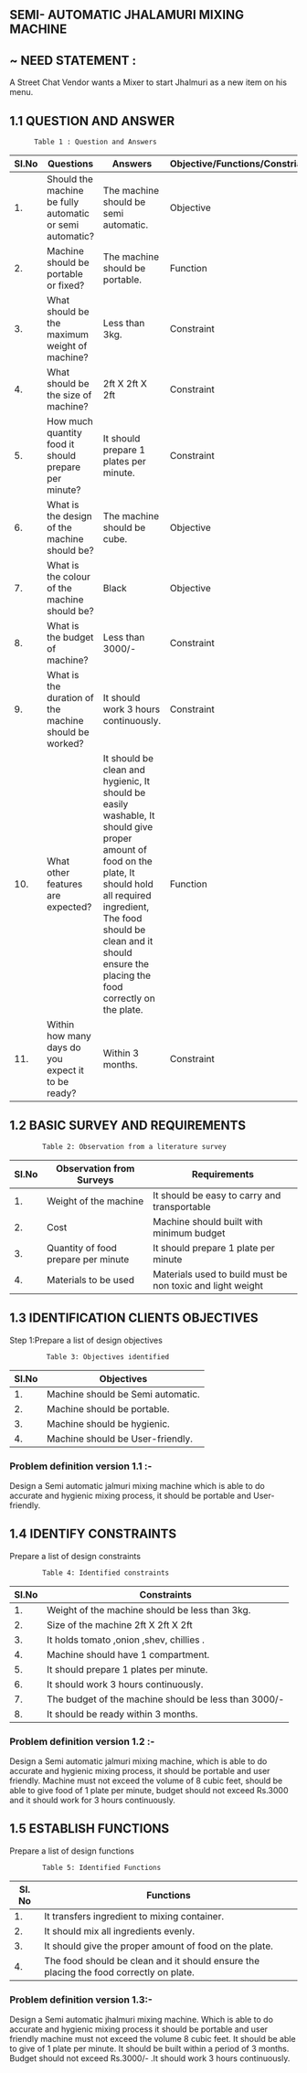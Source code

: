 ##  SEMI- AUTOMATIC JHALAMURI MIXING MACHINE
## ~ NEED STATEMENT :
 A Street Chat Vendor wants a Mixer to start Jhalmuri as a new item on his menu.

##  1.1 QUESTION AND ANSWER
          Table 1 : Question and Answers
|SI.No | Questions | Answers | Objective/Functions/Constriant |
|------|-----------|---------|--------------------------------|
| 1. |Should the machine be fully automatic or semi automatic? | The machine should be semi automatic. | Objective |
| 2. |Machine should be portable or fixed? | The machine should be portable. | Function |
| 3. |What should be the maximum weight of machine? | Less than 3kg. | Constraint |
| 4. |What should be the size of machine? | 2ft X 2ft X 2ft | Constraint |
| 5. |How much quantity food it should prepare per minute? | It should prepare 1 plates per minute. | Constraint |
| 6. |What is the design of the machine should be? | The machine should be cube. | Objective |
| 7. |What is the colour of the machine should be? | Black | Objective |
| 8. |What is the budget of machine? | Less than 3000/- | Constraint |
| 9. |What is the duration of the machine should be worked? | It should work 3 hours continuously. | Constraint |
| 10. |What other features are expected? | It should be clean and hygienic, It should be easily washable, It should give proper amount of food on the plate, It should hold all required ingredient, The food should be clean and it should ensure the placing the food correctly on the plate.  | Function |
| 11. |Within how many days do you expect it to be ready? | Within 3 months. | Constraint |
##  1.2 BASIC SURVEY AND REQUIREMENTS 
            Table 2: Observation from a literature survey 
| SI.No | Observation from Surveys | Requirements |
|-------|--------------------------|--------------|
| 1. |Weight of the machine | It should be easy to carry and transportable |
| 2. |Cost | Machine should built with minimum budget |
| 3. |Quantity of food prepare per minute | It should prepare 1 plate per minute |
| 4. |Materials to be used | Materials used to build must be non toxic and light weight |

##  1.3 IDENTIFICATION CLIENTS OBJECTIVES
   Step 1:Prepare a list of design objectives
            
             Table 3: Objectives identified

| SI.No | Objectives |
|-------|------------|
| 1. | Machine should be Semi automatic. |
| 2. | Machine should be portable. |
| 3. | Machine should be hygienic. |
| 4. | Machine should be User-friendly. |

### Problem definition version 1.1 :- 
  Design a Semi automatic jalmuri mixing machine 
  which is able to do accurate and
  hygienic mixing process, it should
  be portable and User-friendly.



## 1.4 IDENTIFY CONSTRAINTS
 Prepare a list of design constraints 

            Table 4: Identified constraints
| SI.No | Constraints |
|-------|-------------|
| 1. | Weight of the machine should be less than 3kg. |
| 2. | Size of the machine 2ft X 2ft X 2ft |
| 3. | It holds tomato ,onion ,shev, chillies . |
| 4. | Machine should have 1 compartment. |
| 5. | It should prepare 1 plates per minute. |
| 6. | It should work 3 hours continuously. |
| 7. | The budget of the machine should be less than 3000/- |
| 8. | It should be ready within 3 months. |

### Problem definition version 1.2 :- 
Design a Semi automatic jalmuri  mixing machine, which is able to do accurate and hygienic mixing process, it
 should be portable and user friendly. Machine must not exceed the volume of 8 cubic feet, should 
 be able to give food of 1 plate per minute, budget  should not exceed Rs.3000 and it
 should work for 3 hours continuously.
 

## 1.5 ESTABLISH FUNCTIONS
 Prepare a list of design functions

            Table 5: Identified Functions
| SI. No | Functions |
|--------|-----------|
| 1.| It transfers ingredient to mixing container.|
| 2.| It should mix all ingredients evenly. |
| 3.| It should give the proper amount of food on the plate. |
| 4.| The food should be clean and it should ensure the placing the food correctly on plate. |



### Problem definition version 1.3:-
Design a Semi automatic jhalmuri mixing machine. Which is able to do accurate and hygienic mixing process it should be portable and user friendly 
machine must not exceed the volume 8 cubic feet. It should be able to give of 1 plate per minute. It should be built within a period of 3 months. 
Budget should not exceed Rs.3000/- .It should work 3 hours continuously.  


    
                                           
                                         
